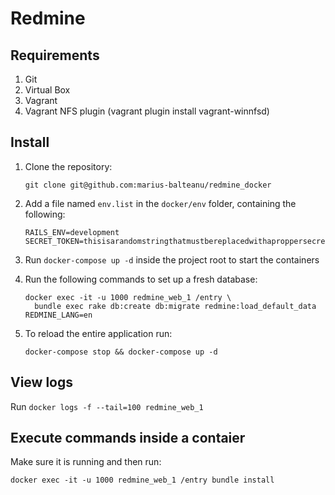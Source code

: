 # Redmine
## Requirements

1. Git
2. Virtual Box
3. Vagrant 
4. Vagrant NFS plugin (vagrant plugin install vagrant-winnfsd)

## Install

1. Clone the repository:

    ```
    git clone git@github.com:marius-balteanu/redmine_docker
    ```

2. Add a file named `env.list` in the `docker/env` folder, containing the
following:

    ```
    RAILS_ENV=development
    SECRET_TOKEN=thisisarandomstringthatmustbereplacedwithaproppersecrettoken
    ```

3. Run `docker-compose up -d` inside the project root to start the containers

4. Run the following commands to set up a fresh database:

    ```
    docker exec -it -u 1000 redmine_web_1 /entry \
      bundle exec rake db:create db:migrate redmine:load_default_data REDMINE_LANG=en
    ```

5. To reload the entire application run:

    ```
    docker-compose stop && docker-compose up -d
    ```
    
## View logs

Run `docker logs -f --tail=100 redmine_web_1`

## Execute commands inside a contaier

Make sure it is running and then run:

```
docker exec -it -u 1000 redmine_web_1 /entry bundle install
```
